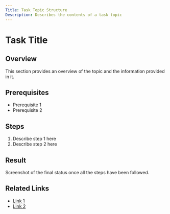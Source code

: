 ```yaml
---
Title: Task Topic Structure
Description: Describes the contents of a task topic
---
```


# Task Title

## Overview
This section provides an overview of the topic and the information provided in it. 

## Prerequisites
* Prerequisite 1
* Prerequisite 2

## Steps
1. Describe step 1 here
1. Describe step 2 here

## Result
Screenshot of the final status once all the steps have been followed. 

## Related Links
* [Link 1]()
* [Link 2]()
